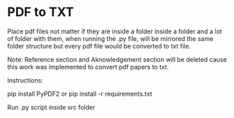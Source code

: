 # PDF to TXT
Place pdf files not matter if they are inside a folder inside a folder and a lot of folder with them, when running the .py file, will be mirrored the same folder structure but every pdf file would be converted to txt file.

Note: Reference section and Aknowledgement section will be deleted cause this work was implemented to convert pdf papers to txt. 

Instructions:

pip install PyPDF2 or pip install -r requirements.txt 

Run .py script inside src folder